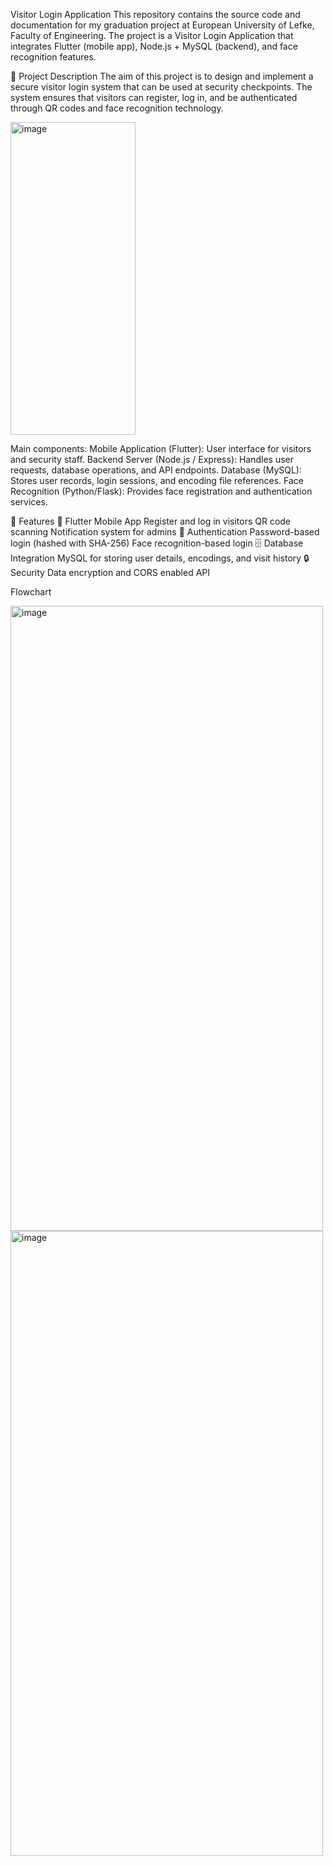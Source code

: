 Visitor Login Application
This repository contains the source code and documentation for my graduation project at European University of Lefke, Faculty of Engineering.
The project is a Visitor Login Application that integrates Flutter (mobile app), Node.js + MySQL (backend), and face recognition features.

📖 Project Description
The aim of this project is to design and implement a secure visitor login system that can be used at security checkpoints.
The system ensures that visitors can register, log in, and be authenticated through QR codes and face recognition technology.

<img width="200" height="500" alt="image" src="https://github.com/user-attachments/assets/c426a21a-5f07-477e-b360-650670ea373a" />


Main components:
Mobile Application (Flutter): User interface for visitors and security staff.
Backend Server (Node.js / Express): Handles user requests, database operations, and API endpoints.
Database (MySQL): Stores user records, login sessions, and encoding file references.
Face Recognition (Python/Flask): Provides face registration and authentication services.



🚀 Features
📱 Flutter Mobile App
Register and log in visitors
QR code scanning
Notification system for admins
🔑 Authentication
Password-based login (hashed with SHA-256)
Face recognition-based login
🗄️ Database Integration
MySQL for storing user details, encodings, and visit history
🔒 Security
Data encryption and CORS enabled API




Flowchart

<img width="500" height="1000" alt="image" src="https://github.com/user-attachments/assets/6821c968-cd14-4447-aa56-af2ac6492115" />



<img width="500" height="1000" alt="image" src="https://github.com/user-attachments/assets/f17089c7-77bd-4971-8102-ae1c0231e282" />





